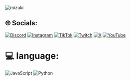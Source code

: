 ![mizuki](https://media.discordapp.net/attachments/1230260851735396353/1231731158421737554/IMG_0291.jpg?ex=66380608&is=66259108&hm=53419ce98607c42327f57c34b86234198199fa76be1c5ba3c5213bdea9db3e16&)

## 🌐 Socials:
[![Discord](https://img.shields.io/badge/Discord-%237289DA.svg?logo=discord&logoColor=white)](https://discord.gg/https://discord.gg/QGBmkG9T4p) [![Instagram](https://img.shields.io/badge/Instagram-%23E4405F.svg?logo=Instagram&logoColor=white)](https://instagram.com/piixish) [![TikTok](https://img.shields.io/badge/TikTok-%23000000.svg?logo=TikTok&logoColor=white)](https://tiktok.com/@piixish ) [![Twitch](https://img.shields.io/badge/Twitch-%239146FF.svg?logo=Twitch&logoColor=white)](https://twitch.tv/piixish) [![X](https://img.shields.io/badge/X-black.svg?logo=X&logoColor=white)](https://x.com/7xdopi) [![YouTube](https://img.shields.io/badge/YouTube-%23FF0000.svg?logo=YouTube&logoColor=white)](https://youtube.com/@piixish) 

# 💻 language:
![JavaScript](https://img.shields.io/badge/javascript-%23323330.svg?style=for-the-badge&logo=javascript&logoColor=%23F7DF1E) ![Python](https://img.shields.io/badge/python-3670A0?style=for-the-badge&logo=python&logoColor=ffdd54)
